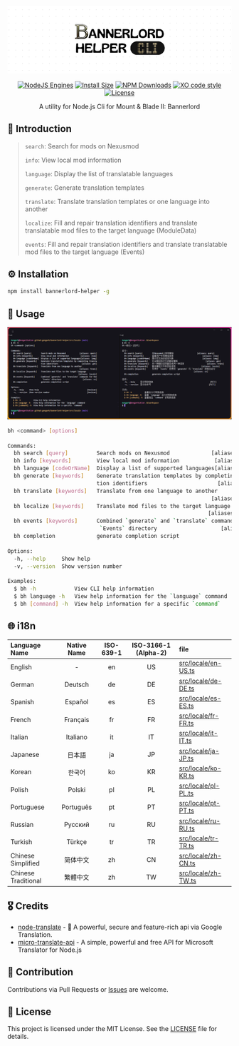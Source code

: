 <div align="center">

<img src="docs/images/banner.png" alt="logo">

[![NodeJS Engines](https://img.shields.io/node/v/bannerlord-helper?color=lightseagreen)](https://nodejs.org/docs/latest/api/)
[![Install Size](https://packagephobia.com/badge?p=bannerlord-helper)](https://packagephobia.com/result?p=bannerlord-helper)
[![NPM Downloads](https://img.shields.io/npm/d18m/bennerlord-helper?color=cornflowerblue)](https://www.npmjs.com/package/bannerlord-helper)
[![XO code style](https://shields.io/badge/code_style-5ed9c7?logo=xo&labelColor=gray&logoSize=auto&logoWidth=20)](https://github.com/xojs/xo)
[![License](https://img.shields.io/github/license/gengark/bannerlord-helper?color=slateblue)](LICENSE)

A utility for Node.js Cli for Mount & Blade II: Bannerlord

</div>

## 📖 Introduction

> `search`: Search for mods on Nexusmod
>
> `info`: View local mod information
>
> `language`: Display the list of translatable languages
>
> `generate`: Generate translation templates
>
> `translate`: Translate translation templates or one language into another
>
> `localize`: Fill and repair translation identifiers and translate translatable mod files to the target language
> (ModuleData)
>
> `events`: Fill and repair translation identifiers and translate translatable mod files to the target language
> (Events)

## ⚙️ Installation

```bash
npm install bannerlord-helper -g
```

## 🚀 Usage

![Usage Screenshot](docs/images/usage-bilingual.png)

```bash
bh <command> [options]

Commands:
  bh search [query]         Search mods on Nexusmod             [aliases: query]
  bh info [keywords]        View local mod information           [aliases: view]
  bh language [codeOrName]  Display a list of supported languages[aliases: lang]
  bh generate [keywords]    Generate translation templates by completing transla
                            tion identifiers                      [aliases: gen]
  bh translate [keywords]   Translate from one language to another
                                                                [aliases: trans]
  bh localize [keywords]    Translate mod files to the target language
                                                               [aliases: locale]
  bh events [keywords]      Combined `generate` and `translate` commands for the
                             `Events` directory                    [aliases: ce]
  bh completion             generate completion script

Options:
  -h, --help     Show help                                             [boolean]
  -v, --version  Show version number                                   [boolean]

Examples:
  $ bh -h            View CLI help information
  $ bh language -h   View help information for the `language` command
  $ bh [command] -h  View help information for a specific `command`
```

## 🌐 i18n

| Language Name       | Native Name | ISO-639-1 | ISO-3166-1 (Alpha-2) | file                                       |
|:--------------------|:-----------:|:---------:|:--------------------:|:-------------------------------------------|
| English             |      -      |    en     |          US          | [src/locale/en-US.ts](src/locale/en-US.ts) |
| German              |   Deutsch   |    de     |          DE          | [src/locale/de-DE.ts](src/locale/de-DE.ts) |
| Spanish             |   Español   |    es     |          ES          | [src/locale/es-ES.ts](src/locale/es-ES.ts) |
| French              |  Français   |    fr     |          FR          | [src/locale/fr-FR.ts](src/locale/fr-FR.ts) |
| Italian             |  Italiano   |    it     |          IT          | [src/locale/it-IT.ts](src/locale/it-IT.ts) |
| Japanese            |     日本語     |    ja     |          JP          | [src/locale/ja-JP.ts](src/locale/ja-JP.ts) |
| Korean              |     한국어     |    ko     |          KR          | [src/locale/ko-KR.ts](src/locale/ko-KR.ts) |
| Polish              |   Polski    |    pl     |          PL          | [src/locale/pl-PL.ts](src/locale/pl-PL.ts) |
| Portuguese          |  Português  |    pt     |          PT          | [src/locale/pt-PT.ts](src/locale/pt-PT.ts) |
| Russian             |   Русский   |    ru     |          RU          | [src/locale/ru-RU.ts](src/locale/ru-RU.ts) |
| Turkish             |   Türkçe    |    tr     |          TR          | [src/locale/tr-TR.ts](src/locale/tr-TR.ts) |
| Chinese Simplified  |    简体中文     |    zh     |          CN          | [src/locale/zh-CN.ts](src/locale/zh-CN.ts) |
| Chinese Traditional |    繁體中文     |    zh     |          TW          | [src/locale/zh-TW.ts](src/locale/zh-TW.ts) |

## 🎖️ Credits

- [node-translate](https://github.com/kabeep/node-translate) - 🦜 A powerful, secure and feature-rich api via Google
  Translation.
- [micro-translate-api](https://github.com/Chewawi/microsoft-translate-api) - A simple, powerful and free API for
  Microsoft Translator for Node.js

## 🤝 Contribution

Contributions via Pull Requests or [Issues](https://github.com/gengark/bannerlord-helper/issues) are welcome.

## 📄 License

This project is licensed under the MIT License. See the [LICENSE](LICENSE) file for details.
